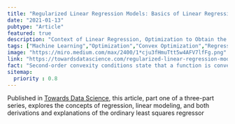 ```yaml
---
title: "Regularized Linear Regression Models: Basics of Linear Regression Modeling and Ordinary Least Squares (OLS)"
date: "2021-01-13"
pubtype: "Article"
featured: true
description: "Context of Linear Regression, Optimization to Obtain the OLS Model Estimator, and an Implementation in Python Using Numpy"
tags: ["Machine Learning","Optimization","Convex Optimization","Regression", "Towards Data Science", "Medium"]
image: "https://miro.medium.com/max/2400/1*cju3fHmuTtt5w4AFV7lfFg.png"
link: "https://towardsdatascience.com/regularized-linear-regression-models-57bbdce90a8c"
fact: "Second-order convexity conditions state that a function is convex if it is continuous, twice differentiable, and has an associated Hessian matrix that is positive semi-definite"
sitemap:
  priority : 0.8
---
```


Published in [Towards Data Science](https://towardsdatascience.com/), this article, part one of a three-part series, explores the concepts of regression, linear modeling, and both derivations and explanations of the ordinary least squares regressor
